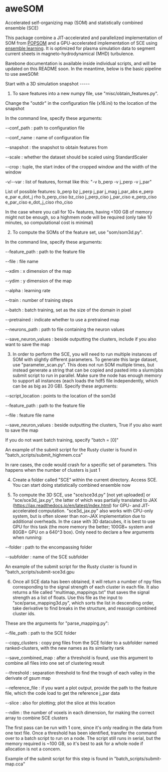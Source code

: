 # aweSOM
Accelerated self-organizing map (SOM) and statistically combined ensemble (SCE)

This package combine a JIT-accelerated and parallelized implementation of SOM from [POPSOM](https://github.com/njali2001/popsom) and a GPU-accelerated implementation of SCE using [ensemble learning](https://github.com/mkruuse/segmenting-turbulent-simulations-with-ensemble-learning). It is optimized for plasma simulation data to segment current sheets in magneto-hydrodynamical (MHD) turbulence.

Barebone documentation is available inside individual scripts, and will be updated on this README soon. In the meantime, below is the basic pipeline to use aweSOM:

Start with a 3D simulation snapshot -----

1. To save features into a new numpy file, use "misc/obtain_features.py".
	
 Change the "outdir" in the configuration file (x16.ini) to the location of the snapshot
	
 In the command line, specify these arguments:
	
 --conf_path : path to configuration file
	
 --conf_name : name of configuration file
	
 --snapshot : the snapshot to obtain features from
	
 --scale : whether the dataset should be scaled using StandardScaler
	
 --crop : tuple, the start index of the cropped window and the width of the window
	
 -v/--var : list of features, format like this: "-v b_perp -v j_perp -v j_par"
	
  List of possible features:
    b_perp  bz  j_perp  j_par j_mag j_par_abs e_perp  e_par   e_dot_j  rho  b_perp_ciso  bz_ciso  j_perp_ciso  j_par_ciso  e_perp_ciso  e_par_ciso  e_dot_j_ciso   rho_ciso
  
  In the case where you call for 10+ features, having <100 GB of memory might not be enough, so a highmem node will be required (only take 10 minutes, so computational cost is minimal)
	

2. To compute the SOMs of the feature set, use "som/som3d.py". 
	
 In the command line, specify these arguments:
	
 --feature_path : path to the feature file
	
 --file : file name
	
 --xdim : x dimension of the map

 --ydim : y dimension of the map

 --alpha : learning rate

 --train :  number of training steps

 --batch : batch training, set as the size of the domain in pixel

 --pretrained : indicate whether to use a pretrained map

 --neurons_path : path to file containing the neuron values

 --save_neuron_values : beside outputting the clusters, include if you also want to save the map


3. In order to perform the SCE, you will need to run multiple instances of SOM with slightly different parameters. To generate this large dataset, use "parameter_scan.py". This does not run SOM multiple times, but instead generate a string that can be copied and pasted into a slurm/pbs submit script to run in parallel. Make sure the node has enough memory to support all instances (each loads the hdf5 file independently, which can be as big as 20 GB). Specify these arguments:
	
 --script_location : points to the location of the som3d

 --feature_path : path to the feature file

 --file : feature file name

 --save_neuron_values : beside outputting the clusters, True if you also want to save the map
	
	
 If you do not want batch training, specify "batch = [0]"
	
	
 An example of the submit script for the Rusty cluster is found in "batch_scripts/submit_highmem.cca"
	
 In rare cases, the code would crash for a specific set of parameters. This happens when the number of clusters is just 1


4. Create a folder called "SCE" within the current directory. Access SCE. You can start doing statistically combined ensemble now


5. To compute the 3D SCE, use "sce/sce3d.py" [not yet uploaded] or "sce/sce3d_jax.py", the latter of which was partially translated to JAX (https://jax.readthedocs.io/en/latest/index.html) for GPU- and JIT-accelerated computation. "sce3d_jax.py" also works with CPU-only system, but is often slower than non-JAX implementation due to additional overheads. In the case with 3D datacubes, it is best to use GPU for this task (the more memory the better; 100GB+ system and 80GB+ GPU on a 640^3 box). Only need to declare a few arguments when running:
	
 --folder : path to the encompassing folder
	
 --subfolder : name of the SCE subfolder
	
 An example of the submit script for the Rusty cluster is found in "batch_scripts/submit-sce3d.gpu

6. Once all SCE data has been obtained, it will return a number of npy files corresponding to the signal strength of each cluster in each file. It also returns a file called "multimap_mappings.txt" that saves the signal strength as a list of floats. Use this file as the input to "sce/parse_mapping3d.py", which sorts the list in descending order, take derivative to find breaks in the structure, and reassign combined cluster ids.

These are the arguments for "parse_mapping.py":

 --file_path : path to the SCE folder

 --copy_clusters : copy png files from the SCE folder to a subfolder named ranked-clusters, with the new names as its similarity rank

 --save_combined_map : after a threshold is found, use this argument to combine all files into one set of clustering result

 --threshold : separation threshold to find the trough of each valley in the derivate of gsum map

 --reference_file : if you want a plot output, provide the path to the feature file, which the code load to get the reference j_par data

 --slice : also for plotting; plot the slice at this location
 
 --ndim : the number of voxels in each dimension, for making the correct array to combine SCE clusters
 
 The first pass can be run with 1 core, since it's only reading in the data from one text file. Once a threshold has been identified, transfer the command over to a batch script to run on a node. The script still runs in serial, but the memory required is ~100 GB, so it's best to ask for a whole node if allocation is not a concern.
 
 Example of the submit script for this step is found in "batch_scripts/submit-map.cca"


  




